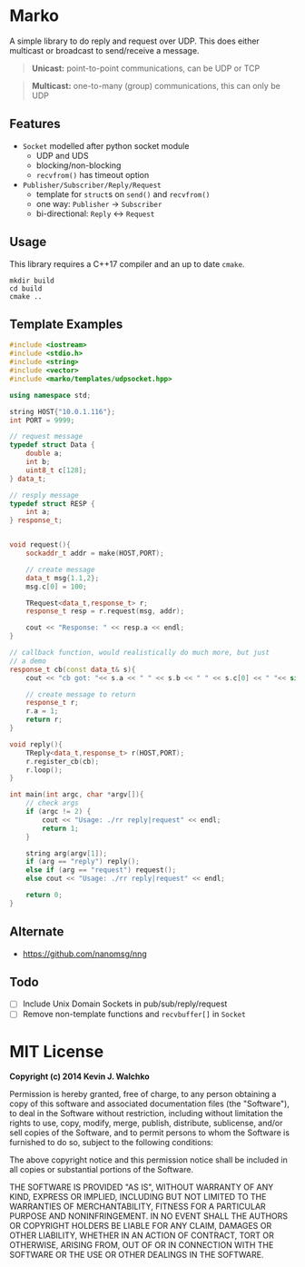 # Marko

A simple library to do reply and request over UDP. This does either multicast
or broadcast to send/receive a message.

> **Unicast:** point-to-point communications, can be UDP or TCP

> **Multicast:** one-to-many (group) communications, this can only be UDP

## Features

- `Socket` modelled after python socket module
    - UDP and UDS
    - blocking/non-blocking
    - `recvfrom()` has timeout option
- `Publisher/Subscriber/Reply/Request`
    - template for `struct`s on `send()` and `recvfrom()`
    - one way: `Publisher` -> `Subscriber`
    - bi-directional: `Reply` <-> `Request`

## Usage

This library requires a C++17 compiler and an up to date `cmake`.

```
mkdir build
cd build
cmake ..
```
## Template Examples

```c++
#include <iostream>
#include <stdio.h>
#include <string>
#include <vector>
#include <marko/templates/udpsocket.hpp>

using namespace std;

string HOST{"10.0.1.116"};
int PORT = 9999;

// request message
typedef struct Data {
    double a;
    int b;
    uint8_t c[128];
} data_t;

// resply message
typedef struct RESP {
    int a;
} response_t;


void request(){
    sockaddr_t addr = make(HOST,PORT);

    // create message
    data_t msg{1.1,2};
    msg.c[0] = 100;

    TRequest<data_t,response_t> r;
    response_t resp = r.request(msg, addr);

    cout << "Response: " << resp.a << endl;
}

// callback function, would realistically do much more, but just
// a demo
response_t cb(const data_t& s){
    cout << "cb got: "<< s.a << " " << s.b << " " << s.c[0] << " "<< sizeof(s) << endl;

    // create message to return
    response_t r;
    r.a = 1;
    return r;
}

void reply(){
    TReply<data_t,response_t> r(HOST,PORT);
    r.register_cb(cb);
    r.loop();
}

int main(int argc, char *argv[]){
    // check args
    if (argc != 2) {
        cout << "Usage: ./rr reply|request" << endl;
        return 1;
    }

    string arg(argv[1]);
    if (arg == "reply") reply();
    else if (arg == "request") request();
    else cout << "Usage: ./rr reply|request" << endl;

    return 0;
}
```

## Alternate

- https://github.com/nanomsg/nng

## Todo

- [ ] Include Unix Domain Sockets in pub/sub/reply/request
- [ ] Remove non-template functions and `recvbuffer[]` in `Socket`

# MIT License

**Copyright (c) 2014 Kevin J. Walchko**

Permission is hereby granted, free of charge, to any person obtaining a copy
of this software and associated documentation files (the "Software"), to deal
in the Software without restriction, including without limitation the rights
to use, copy, modify, merge, publish, distribute, sublicense, and/or sell
copies of the Software, and to permit persons to whom the Software is
furnished to do so, subject to the following conditions:

The above copyright notice and this permission notice shall be included in all
copies or substantial portions of the Software.

THE SOFTWARE IS PROVIDED "AS IS", WITHOUT WARRANTY OF ANY KIND, EXPRESS OR
IMPLIED, INCLUDING BUT NOT LIMITED TO THE WARRANTIES OF MERCHANTABILITY,
FITNESS FOR A PARTICULAR PURPOSE AND NONINFRINGEMENT. IN NO EVENT SHALL THE
AUTHORS OR COPYRIGHT HOLDERS BE LIABLE FOR ANY CLAIM, DAMAGES OR OTHER
LIABILITY, WHETHER IN AN ACTION OF CONTRACT, TORT OR OTHERWISE, ARISING FROM,
OUT OF OR IN CONNECTION WITH THE SOFTWARE OR THE USE OR OTHER DEALINGS IN THE
SOFTWARE.

